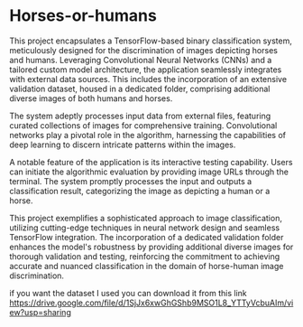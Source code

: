 # Horses-or-humans
This project encapsulates a TensorFlow-based binary classification system, meticulously designed for the discrimination of images depicting horses and humans. Leveraging Convolutional Neural Networks (CNNs) and a tailored custom model architecture, the application seamlessly integrates with external data sources. This includes the incorporation of an extensive validation dataset, housed in a dedicated folder, comprising additional diverse images of both humans and horses.

The system adeptly processes input data from external files, featuring curated collections of images for comprehensive training. Convolutional networks play a pivotal role in the algorithm, harnessing the capabilities of deep learning to discern intricate patterns within the images.

A notable feature of the application is its interactive testing capability. Users can initiate the algorithmic evaluation by providing image URLs through the terminal. The system promptly processes the input and outputs a classification result, categorizing the image as depicting a human or a horse.

This project exemplifies a sophisticated approach to image classification, utilizing cutting-edge techniques in neural network design and seamless TensorFlow integration. The incorporation of a dedicated validation folder enhances the model's robustness by providing additional diverse images for thorough validation and testing, reinforcing the commitment to achieving accurate and nuanced classification in the domain of horse-human image discrimination.

if you want the dataset I used you can download it from this link
https://drive.google.com/file/d/1SjJx6xwGhGShb9MSO1L8_YTTyVcbuAIm/view?usp=sharing
